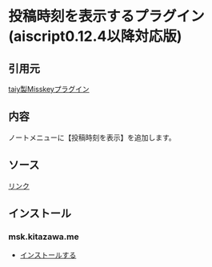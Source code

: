 # 投稿時刻を表示するプラグイン(aiscript0.12.4以降対応版)

## 引用元
[taiy製Misskeyプラグイン](https://gist.github.com/taiyme/94c1ebb9d867c626a87bbb6a08b3662d)

## 内容
ノートメニューに【投稿時刻を表示】を追加します。

## ソース
[リンク](https://github.com/elysion-pre/MisskeyPlugins/blob/main/src/viewdate.is)

## インストール

### msk.kitazawa.me
- [インストールする](https://msk.kitazawa.me/install-extentions?url=https://elysion-pre.github.io/MisskeyPlugins/json/viewdate.json&hash=d8367972e9c21aac08dac55fc258ba4604ff813d17b02acaa69030489c356e5c947487acbe3309bfcfcb27aedad6a7cc41b07dca41bedd58d2a3499f87353fe0)
